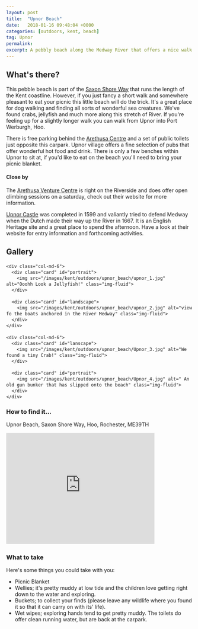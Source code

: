 ```yaml
---
layout: post
title:  "Upnor Beach"
date:   2018-01-16 09:48:04 +0000
categories: [outdoors, kent, beach]
tag: Upnor
permalink: 
excerpt: A pebbly beach along the Medway River that offers a nice walk and lots of wildlife finding opportunities.  Enjoy a picnic on a sunny afternoon and watch the boats go up and down the River.
---
```


## What's there?

This pebble beach is part of the [Saxon Shore Way](http://www.medway.gov.uk/pdf/walking_the_saxon_shore_way_through_medway.pdf) that runs the length of the Kent coastline.  However, if you just fancy a short walk and somewhere pleasant to eat your picnic this little beach will do the trick.  It's a great place for dog walking and finding all sorts of wonderful sea creatures.  We've found crabs, jellyfish and much more along this stretch of River.  If you're feeling up for a slightly longer walk you can walk from Upnor into Port Werburgh, Hoo.

There is free parking behind the [Arethusa Centre](http://arethusa.org.uk/) and a set of public toilets just opposite this carpark.  Upnor village offers a fine selection of pubs that offer wonderful hot food and drink.  There is only a few benches within Upnor to sit at, if you'd like to eat on the beach you'll need to bring your picnic blanket.

#### Close by

The [Arethusa Venture Centre](http://arethusa.org.uk/) is right on the Riverside and does offer open climbing sessions on a saturday, check out their website for more information. 

[Upnor Castle](http://www.english-heritage.org.uk/visit/places/upnor-castle/) was completed in 1599 and valiantly tried to defend Medway when the Dutch made their way up the River in 1667.  It is an English Heritage site and a great place to spend the afternoon.  Have a look at their website for entry information and forthcoming activities.

## Gallery

<div class="container">

  <div class="row">

    <div class="col-md-6">
      <div class="card" id="portrait">
        <img src="/images/kent/outdoors/upnor_beach/upnor_1.jpg" alt="Ooohh Look a Jellyfish!" class="img-fluid">
      </div>

      <div class="card" id="landscape">
        <img src="/images/kent/outdoors/upnor_beach/upnor_2.jpg" alt="view fo the boats anchored in the River Medway" class="img-fluid">
      </div>  
    </div>

    <div class="col-md-6">
      <div class="card" id="lanscape">
        <img src="/images/kent/outdoors/upnor_beach/Upnor_3.jpg" alt="We found a tiny Crab!" class="img-fluid">
      </div>

      <div class="card" id="portrait">
        <img src="/images/kent/outdoors/upnor_beach/Upnor_4.jpg" alt=" An old gun bunker that has slipped onto the beach" class="img-fluid">
      </div>
    </div>

<!--     <div class="col-md-4">
      <div class="card" id="portrait">
        <img src="" class="img-fluid">
      </div>

      <div class="card" id="landscape">
        <img src="" class="img-fluid">
      </div>
    </div> -->

  </div>      
</div>


### How to find it...

Upnor Beach, Saxon Shore Way, Hoo, Rochester, ME39TH

<iframe src="https://www.google.com/maps/embed?pb=!1m16!1m12!1m3!1d9953.866310659301!2d0.5329036439218917!3d51.41285528295573!2m3!1f0!2f0!3f0!3m2!1i1024!2i768!4f13.1!2m1!1supnor+beach!5e0!3m2!1sen!2suk!4v1516096359013" width="400" height="300" frameborder="0" style="border:0" allowfullscreen></iframe>

### What to take

Here's some things you could take with you:
* Picnic Blanket
* Wellies; it's pretty muddy at low tide and the children love getting right down to the water and exploring.
* Buckets; to collect your finds (please leave any wildlife where you found it so that it can carry on with its' life).
* Wet wipes; exploring hands tend to get pretty muddy.  The toilets do offer clean running water, but are back at the carpark.


